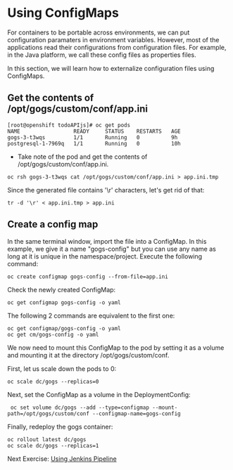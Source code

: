 # Using ConfigMaps 

For containers to be portable across environments, we can put configuration paramaters in environment variables. However, most of the applications read their configurations from configuration files. For example, in the Java platform, we call these config files as properties files. 

In this section, we will learn how to externalize configuration files using ConfigMaps.

## Get the contents of /opt/gogs/custom/conf/app.ini
```
[root@openshift todoAPIjs]# oc get pods
NAME                 READY     STATUS    RESTARTS   AGE
gogs-3-t3wqs         1/1       Running   0          9h
postgresql-1-7969q   1/1       Running   0          10h
```
- Take note of the pod and get the contents of /opt/gogs/custom/conf/app.ini.

```
oc rsh gogs-3-t3wqs cat /opt/gogs/custom/conf/app.ini > app.ini.tmp
```

Since the generated file contains '\r' characters, let's get rid of that:

```
tr -d '\r' < app.ini.tmp > app.ini
```

## Create a config map 

In the same terminal window, import the file into a ConfigMap. In this example, we give it a name "gogs-config" but you can use any name as long at it is unique in the namespace/project. Execute the following command:

```
oc create configmap gogs-config --from-file=app.ini
```

Check the newly created ConfigMap:

```
oc get configmap gogs-config -o yaml
```
The following 2 commands are equivalent to the first one:

```
oc get configmap/gogs-config -o yaml
oc get cm/gogs-config -o yaml
```

We now need to mount this ConfigMap to the pod by setting it as a volume and mounting it at the directory /opt/gogs/custom/conf.

First, let us scale down the pods to 0:

```
oc scale dc/gogs --replicas=0
```

Next, set the ConfigMap as a volume in the DeploymentConfig:

```
 oc set volume dc/gogs --add --type=configmap --mount-path=/opt/gogs/custom/conf --configmap-name=gogs-config
```

Finally, redeploy the gogs container:

```
oc rollout latest dc/gogs
oc scale dc/gogs --replicas=1
```

Next Exercise: [Using Jenkins Pipeline](05_using_jenkins_pipeline.md)
